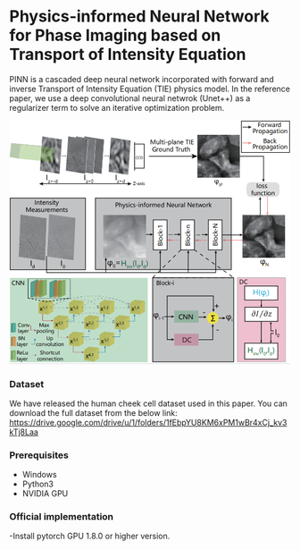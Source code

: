 # Physics-informed Neural Network for Phase Imaging based on Transport of Intensity Equation
PINN is a cascaded deep neural network incorporated with forward and inverse Transport of Intensity Equation (TIE) physics model. In the reference paper, we use a deep convolutional neural netwrok (Unet++) as a regularizer term to solve an iterative optimization problem.
<p align="center">
<img src="images/main.PNG" width="750">
</p>

### Dataset

We have released the human cheek cell dataset used in this paper. You can download the full dataset from the below link: https://drive.google.com/drive/u/1/folders/1fEbpYU8KM6xPM1wBr4xCj_kv3kTj8Laa

### Prerequisites

- Windows
- Python3
- NVIDIA GPU

### Official implementation

-Install pytorch GPU 1.8.0 or higher version.
